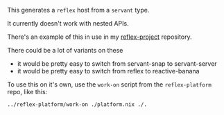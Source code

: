 
This generates a `reflex` host from a `servant` type.

It currently doesn't work with nested APIs.

There's an example of this in use in my [reflex-project](https://github.com/dalaing/reflex-project) repository.

There could be a lot of variants on these
- it would be pretty easy to switch from servant-snap to servant-server
- it would be pretty easy to switch from reflex to reactive-banana

To use this on it's own, use the `work-on` script from the `reflex-platform` repo, like this:
```
../reflex-platform/work-on ./platform.nix ./.
```
